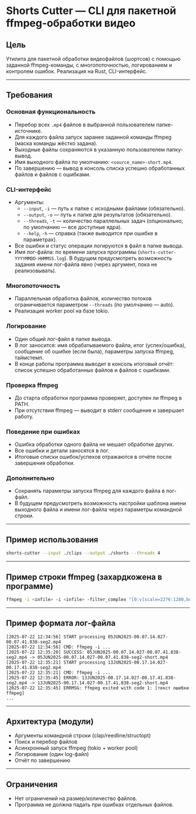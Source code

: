 # Shorts Cutter — CLI для пакетной ffmpeg-обработки видео

## Цель
Утилита для пакетной обработки видеофайлов (шортсов) с помощью заданной ffmpeg-команды, с многопоточностью, логированием и контролем ошибок. Реализация на Rust, CLI-интерфейс.

---

## Требования

### Основная функциональность
- Перебор всех `.mp4` файлов в выбранной пользователем папке-источнике.
- Для каждого файла запуск заранее заданной команды ffmpeg (маска команды жёстко задана).
- Выходные файлы сохраняются в указанную пользователем папку-вывод.
- Имя выходного файла по умолчанию: `<source_name>-short.mp4`.
- По завершению — вывод в консоль списка успешно обработанных файлов и файлов с ошибками.

### CLI-интерфейс
- Аргументы:
  - `--input`, `-i` — путь к папке с исходными файлами (обязательно).
  - `--output`, `-o` — путь к папке для результатов (обязательно).
  - `--threads`, `-t` — количество параллельных задач (опционально; по умолчанию — все доступные ядра).
  - `--help`, `-h` — справка (также выводится при ошибке в параметрах).
- Все ошибки и статус операции логируются в файл в папке вывода.
- Имя лог-файла: по времени запуска программы (`shorts-cutter-YYYYMMDD-HHMMSS.log`). В будущем предусмотреть возможность задания имени лог-файла явно (через аргумент, пока не реализовывать).

### Многопоточность
- Параллельная обработка файлов, количество потоков ограничивается параметром `--threads` (по умолчанию — auto).
- Реализация worker pool на базе tokio.

### Логирование
- Один общий лог-файл в папке вывода.
- В лог заносится: имя обрабатываемого файла, итог (успех/ошибка), сообщение об ошибке (если была), параметры запуска ffmpeg, таймстемп.
- В конце работы программа выводит в консоль итоговый отчёт: список успешно обработанных файлов и файлов с ошибками.

### Проверка ffmpeg
- До старта обработки программа проверяет, доступен ли ffmpeg в PATH.
- При отсутствии ffmpeg — выводит в stderr сообщение и завершает работу.

### Поведение при ошибках
- Ошибка обработки одного файла не мешает обработке других.
- Все ошибки и детали заносятся в лог.
- Итоговые списки ошибок/успехов отражаются в отчёте после завершения обработки.

### Дополнительно
- Сохранять параметры запуска ffmpeg для каждого файла в лог-файл.
- В будущем предусмотреть возможность настройки шаблона имени выходного файла и имени лог-файла через параметры командной строки.

---

## Пример использования

```sh
shorts-cutter --input ./clips --output ./shorts --threads 4
```

---

## Пример строки ffmpeg (захардкожена в программе)

```sh
ffmpeg -i <infile> -i <infile> -filter_complex "[0:v]scale=2276:1280,boxblur=4[bg];[1:v]scale=720:-1[fg];[bg][fg]overlay=(W-w)/2:(H-h)/2[tmp];[tmp]crop=720:1280:(2276-720)/2:0[out]" -map "[out]" -map 0:a <outfile>
```

---

## Пример формата лог-файла

```
[2025-07-22 12:34:56] START processing 05JUN2025-00.07.14.027-00.07.41.838-seg2.mp4
[2025-07-22 12:34:56] CMD: ffmpeg -i ...
[2025-07-22 12:35:20] SUCCESS: 05JUN2025-00.07.14.027-00.07.41.838-seg2.mp4 -> 05JUN2025-00.07.14.027-00.07.41.838-seg2-short.mp4
[2025-07-22 12:35:21] START processing 13JUN2025-00.17.14.027-00.17.41.838-seg2.mp4
[2025-07-22 12:35:21] CMD: ffmpeg -i ...
[2025-07-22 12:35:45] ERROR: 13JUN2025-00.17.14.027-00.17.41.838-seg2.mp4 -> 13JUN2025-00.17.14.027-00.17.41.838-seg2-short.mp4
[2025-07-22 12:35:45] ERRMSG: ffmpeg exited with code 1: [текст ошибки ffmpeg]
...
```

---

## Архитектура (модули)

- Аргументы командной строки (clap/reedline/structopt)
- Поиск и перебор файлов
- Асинхронный запуск ffmpeg (tokio + worker pool)
- Логирование (один log-файл)
- Отчёт по завершению

---

## Ограничения

- Нет ограничений на размер/количество файлов.
- Программа не должна падать при ошибках отдельных файлов.